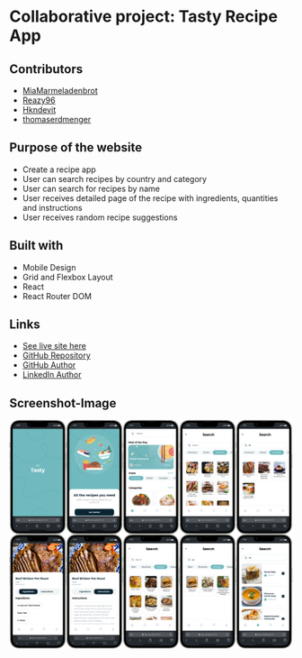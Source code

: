 # Collaborative project: Tasty Recipe App

## Contributors

- [MiaMarmeladenbrot](https://github.com/MiaMarmeladenbrot)
- [Reazy96](https://github.com/Reazy96)
- [Hkndevit](https://github.com/Hkndevit)
- [thomaserdmenger](https://github.com/thomaserdmenger)

## Purpose of the website

- Create a recipe app
- User can search recipes by country and category
- User can search for recipes by name
- User receives detailed page of the recipe with ingredients, quantities and instructions
- User receives random recipe suggestions

## Built with

- Mobile Design
- Grid and Flexbox Layout
- React
- React Router DOM

## Links

- [See live site here](https://tasty-react-sigma.vercel.app/)
- [GitHub Repository](https://github.com/thomaserdmenger/Tasty-React)
- [GitHub Author](https://github.com/thomaserdmenger)
- [LinkedIn Author](https://www.linkedin.com/in/thomaserdmenger/)

## Screenshot-Image

![](./public/images/screenshot_new.png)
